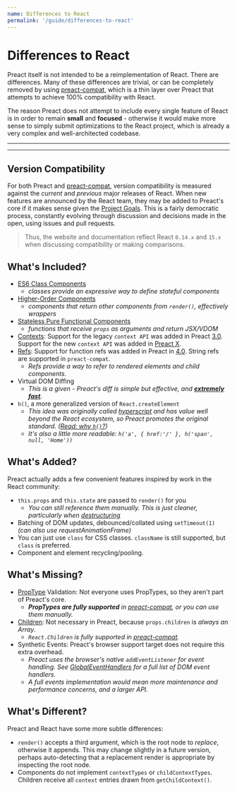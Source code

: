 ```yaml
---
name: Differences to React
permalink: '/guide/differences-to-react'
---
```


# Differences to React

Preact itself is not intended to be a reimplementation of React.  There are differences.  Many of these differences are trivial, or can be completely removed by using [preact-compat], which is a thin layer over Preact that attempts to achieve 100% compatibility with React.

The reason Preact does not attempt to include every single feature of React is in order to remain **small** and **focused** - otherwise it would make more sense to simply submit optimizations to the React project, which is already a very complex and well-architected codebase.

---

<toc></toc>

---

## Version Compatibility

For both Preact and [preact-compat], version compatibility is measured against the _current_ and _previous_ major releases of React. When new features are announced by the React team, they may be added to Preact's core if it makes sense given the [Project Goals].  This is a fairly democratic process, constantly evolving through discussion and decisions made in the open, using issues and pull requests.

> Thus, the website and documentation reflect React `0.14.x` and `15.x` when discussing compatibility or making comparisons.


## What's Included?

- [ES6 Class Components]
    - _classes provide an expressive way to define stateful components_
- [Higher-Order Components]  
    - _components that return other components from `render()`, effectively wrappers_
- [Stateless Pure Functional Components]  
    - _functions that receive `props` as arguments and return JSX/VDOM_
- [Contexts]: Support for the legacy `context API` was added in Preact [3.0]. Support for the new `context API` was added in [Preact X](https://github.com/preactjs/preact/pull/963#issuecomment-540819887).
- [Refs]: Support for function refs was added in Preact in [4.0]. String refs are supported in `preact-compat`.
    - _Refs provide a way to refer to rendered elements and child components._
- Virtual DOM Diffing
    - _This is a given - Preact's diff is simple but effective, and **[extremely](http://developit.github.io/js-repaint-perfs/) [fast](https://localvoid.github.io/uibench/)**._
- `h()`, a more generalized version of `React.createElement`
    - _This idea was originally called [hyperscript] and has value well beyond the React ecosystem, so Preact promotes the original standard. ([Read: why `h()`?](http://jasonformat.com/wtf-is-jsx))_
    - _It's also a little more readable: `h('a', { href:'/' }, h('span', null, 'Home'))`_


## What's Added?

Preact actually adds a few convenient features inspired by work in the React community:

- `this.props` and `this.state` are passed to `render()` for you  
    - _You can still reference them manually. This is just cleaner, particularly when [destructuring]_
- Batching of DOM updates, debounced/collated using `setTimeout(1)` _(can also use requestAnimationFrame)_
- You can just use `class` for CSS classes. `className` is still supported, but `class` is preferred.
- Component and element recycling/pooling.


## What's Missing?

- [PropType] Validation: Not everyone uses PropTypes, so they aren't part of Preact's core.
    - _**PropTypes are fully supported** in [preact-compat], or you can use them manually._
- [Children]: Not necessary in Preact, because `props.children` is _always an Array_.
    - _`React.Children` is fully supported in [preact-compat]._
- Synthetic Events: Preact's browser support target does not require this extra overhead.
    - _Preact uses the browser's native `addEventListener` for event handling. See [GlobalEventHandlers] for a full list of DOM event handlers._
    - _A full events implementation would mean more maintenance and performance concerns, and a larger API._


## What's Different?

Preact and React have some more subtle differences:

- `render()` accepts a third argument, which is the root node to _replace_, otherwise it appends. This may change slightly in a future version, perhaps auto-detecting that a replacement render is appropriate by inspecting the root node.
- Components do not implement `contextTypes` or `childContextTypes`. Children receive all `context` entries drawn from `getChildContext()`.

[Project Goals]: /about/project-goals
[hyperscript]: https://github.com/dominictarr/hyperscript
[3.0]: https://github.com/developit/preact/milestones/3.0
[4.0]: https://github.com/developit/preact/milestones/4.0
[preact-compat]: https://github.com/developit/preact-compat
[PropType]: https://github.com/developit/proptypes
[Contexts]: https://reactjs.org/docs/legacy-context.html
[Refs]: https://facebook.github.io/react/docs/more-about-refs.html
[Children]: https://facebook.github.io/react/docs/top-level-api.html#reactchildren
[GlobalEventHandlers]: https://developer.mozilla.org/en-US/docs/Web/API/GlobalEventHandlers
[ES6 Class Components]: https://facebook.github.io/react/docs/reusable-components.html#es6-classes
[Higher-Order Components]: https://medium.com/@dan_abramov/mixins-are-dead-long-live-higher-order-components-94a0d2f9e750
[Stateless Pure Functional Components]: https://facebook.github.io/react/docs/reusable-components.html#stateless-functions
[destructuring]: http://www.2ality.com/2015/01/es6-destructuring.html
[Linked State]: /guide/linked-state
